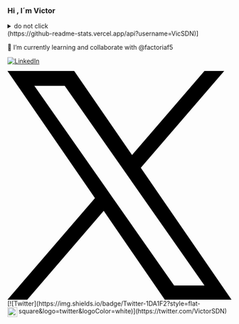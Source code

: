 ### Hi , I´m Victor 
<details>
  <summary>do not click</summary>

```javascript
const ashraf = {
    pronouns: "He" | "Him",
    askMeAbout: ["app dev", "web dev", "tech"],
        backEnd: ["nodejs", "java", "python"],
        fronEnd: ["html" , "css" , "javascript],   
        database: ["mySql"],
        devOps: ["AWS",

    },
}
```
</details>
(https://github-readme-stats.vercel.app/api?username=VicSDN)]

 🌱 I’m currently learning and collaborate with @factoriaf5

 [![LinkedIn](https://img.shields.io/badge/LinkedIn-0077B5?style=flat-square&logo=linkedin&logoColor=white)](https://www.linkedin.com/in/victormenendez-fsd)

<svg xmlns="http://www.w3.org/2000/svg" width="1200" height="1226.37" viewBox="0 0 1200 1226.37">
  <path d="M714.163 519.284L1160.89 0H1055.03L667.137 450.887L357.328 0H0L468.492 681.821L0 1226.37H105.866L515.491 750.218L842.672 1226.37H1200L714.137 519.284H714.163ZM569.165 687.828L521.697 619.934L144.011 79.6944H306.615L611.412 515.685L658.88 583.579L1055.08 1150.3H892.476L569.165 687.854V687.828Z"></path>
</svg> 
[![Twitter](https://img.shields.io/badge/Twitter-1DA1F2?style=flat-square&logo=twitter&logoColor=white)](https://twitter.com/VictorSDN)

<a href="https://github.com/VicSDN">
  <img align="left" alt="Ajay's Github" width="22px" src="https://cdn.jsdelivr.net/npm/simple-icons@v3/icons/github.svg" />


